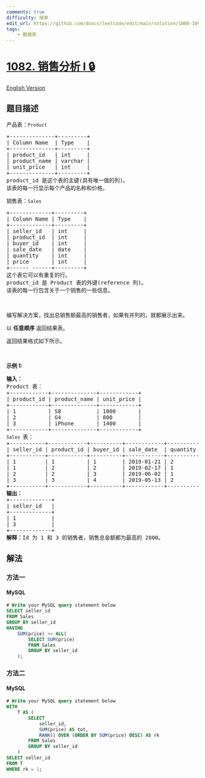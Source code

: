 ```yaml
---
comments: true
difficulty: 简单
edit_url: https://github.com/doocs/leetcode/edit/main/solution/1000-1099/1082.Sales%20Analysis%20I/README.md
tags:
    - 数据库
---
```


<!-- problem:start -->

# [1082. 销售分析 I 🔒](https://leetcode.cn/problems/sales-analysis-i)

[English Version](/solution/1000-1099/1082.Sales%20Analysis%20I/README_EN.md)

## 题目描述

<!-- description:start -->

<p>产品表：<code>Product</code></p>

<pre>
+--------------+---------+
| Column Name  | Type    |
+--------------+---------+
| product_id   | int     |
| product_name | varchar |
| unit_price   | int     |
+--------------+---------+
product_id 是这个表的主键(具有唯一值的列)。
该表的每一行显示每个产品的名称和价格。
</pre>

<p>销售表：<code>Sales</code></p>

<pre>
+-------------+---------+
| Column Name | Type    |
+-------------+---------+
| seller_id   | int     |
| product_id  | int     |
| buyer_id    | int     |
| sale_date   | date    |
| quantity    | int     |
| price       | int     |
+------ ------+---------+
这个表它可以有重复的行。 
product_id 是 Product 表的外键(reference 列)。
该表的每一行包含关于一个销售的一些信息。
</pre>

<p>&nbsp;</p>

<p>编写解决方案，找出总销售额最高的销售者，如果有并列的，就都展示出来。</p>

<p>以 <strong>任意顺序</strong> 返回结果表。</p>

<p>返回结果格式如下所示。</p>

<p>&nbsp;</p>

<p><strong>示例 1:</strong></p>

<pre>
<strong>输入：</strong>
Product 表：
+------------+--------------+------------+
| product_id | product_name | unit_price |
+------------+--------------+------------+
| 1          | S8           | 1000       |
| 2          | G4           | 800        |
| 3          | iPhone       | 1400       |
+------------+--------------+------------+
<code>Sales </code>表：
+-----------+------------+----------+------------+----------+-------+
| seller_id | product_id | buyer_id | sale_date  | quantity | price |
+-----------+------------+----------+------------+----------+-------+
| 1         | 1          | 1        | 2019-01-21 | 2        | 2000  |
| 1         | 2          | 2        | 2019-02-17 | 1        | 800   |
| 2         | 2          | 3        | 2019-06-02 | 1        | 800   |
| 3         | 3          | 4        | 2019-05-13 | 2        | 2800  |
+-----------+------------+----------+------------+----------+-------+
<strong>输出：</strong>
+-------------+
| seller_id   |
+-------------+
| 1           |
| 3           |
+-------------+
<strong>解释：</strong>Id 为 1 和 3 的销售者，销售总金额都为最高的 2800。</pre>

<!-- description:end -->

## 解法

<!-- solution:start -->

### 方法一

<!-- tabs:start -->

#### MySQL

```sql
# Write your MySQL query statement below
SELECT seller_id
FROM Sales
GROUP BY seller_id
HAVING
    SUM(price) >= ALL(
        SELECT SUM(price)
        FROM Sales
        GROUP BY seller_id
    );
```

<!-- tabs:end -->

<!-- solution:end -->

<!-- solution:start -->

### 方法二

<!-- tabs:start -->

#### MySQL

```sql
# Write your MySQL query statement below
WITH
    T AS (
        SELECT
            seller_id,
            SUM(price) AS tot,
            RANK() OVER (ORDER BY SUM(price) DESC) AS rk
        FROM Sales
        GROUP BY seller_id
    )
SELECT seller_id
FROM T
WHERE rk = 1;
```

<!-- tabs:end -->

<!-- solution:end -->

<!-- problem:end -->
